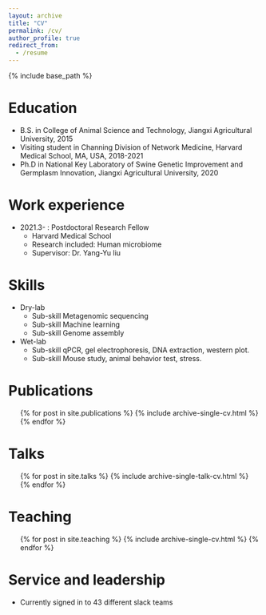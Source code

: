```yaml
---
layout: archive
title: "CV"
permalink: /cv/
author_profile: true
redirect_from:
  - /resume
---
```


{% include base_path %}

Education
======
* B.S. in College of Animal Science and Technology, Jiangxi Agricultural University, 2015
* Visiting student in Channing Division of Network Medicine, Harvard Medical School, MA, USA, 2018-2021
* Ph.D in National Key Laboratory of Swine Genetic Improvement and Germplasm Innovation, Jiangxi Agricultural University, 2020

Work experience
======
* 2021.3- : Postdoctoral Research Fellow
  * Harvard Medical School
  * Research included: Human microbiome
  * Supervisor: Dr. Yang-Yu liu

  
Skills
======
* Dry-lab
  * Sub-skill Metagenomic sequencing
  * Sub-skill Machine learning
  * Sub-skill Genome assembly
* Wet-lab
  * Sub-skill qPCR, gel electrophoresis, DNA extraction, western plot.
  * Sub-skill Mouse study, animal behavior test, stress.

Publications
======
  <ul>{% for post in site.publications %}
    {% include archive-single-cv.html %}
  {% endfor %}</ul>
  
Talks
======
  <ul>{% for post in site.talks %}
    {% include archive-single-talk-cv.html %}
  {% endfor %}</ul>
  
Teaching
======
  <ul>{% for post in site.teaching %}
    {% include archive-single-cv.html %}
  {% endfor %}</ul>
  
Service and leadership
======
* Currently signed in to 43 different slack teams
